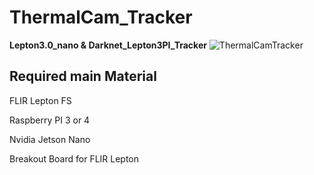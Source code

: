# ThermalCam_Tracker
**Lepton3.0_nano &amp; Darknet_Lepton3PI_Tracker**
![ThermalCamTracker](https://github.com/wiwao/ThermalCam_Tracker/assets/10741255/df881bc8-a405-490f-85fc-ec7aa3a500c9)
## Required main Material
FLIR Lepton FS

Raspberry PI 3 or 4

Nvidia Jetson Nano

Breakout Board for FLIR Lepton

